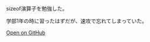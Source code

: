 sizeof演算子を勉強した。

学部1年の時に習ったはずだが、速攻で忘れてしまっていた。

[Open on GitHub](https://github.com/yutaokamoto/Blog/tree/master/20190910)
